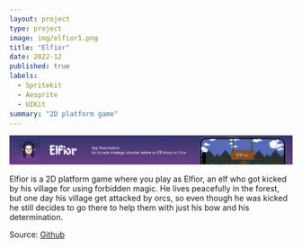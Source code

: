 ```yaml
---
layout: project
type: project
image: img/elfior1.png
title: "Elfior"
date: 2022-12
published: true
labels:
  - Spritekit
  - Aesprite
  - UIKit
summary: "2D platform game"
---
```


<img class="img-fluid" src="../img/elfior2.png">

Elfior is a 2D platform game where you play as Elfior, an elf who got kicked by his village for using forbidden magic. He lives peacefully in the forest, but one day his village get attacked by orcs, so even though he was kicked he still decides to go there to help them with just his bow and his determination.

Source: <a href="https://github.com/MattiaFerrara/Elfior"><i class="large github icon "></i>Github</a>
